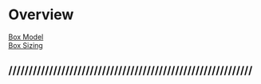 # Overview

[Box Model](#) <br>
[Box Sizing](#) <br>

## ////////////////////////////////////////////////////////////

